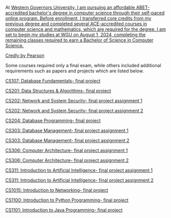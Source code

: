 At <a href="https://www.wgu.edu/online-it-degrees/computer-science.html">Western Governors University</href>, I am pursuing an affordable ABET-accredited bachelor's degree in computer science through their self-paced online program. Before enrollment, I transferred core credits from my previous degree and completed several ACE-accredited courses in computer science and mathematics, which are required for the degree. I am set to begin my studies at WGU on August 1, 2024, completing the remaining classes required to earn a Bachelor of Science in Computer Science. 

[Credly by Pearson](https://www.credly.com/users/sarah-gillard.97831083)

Some courses required only a final exam, while others included additional requirements such as papers and projects which are listed below.

[CS107: Database Fundamentals- final project](CS107_Database_Fundamentals.pdf)

[CS201: Data Structures & Algorithms- final project](cs201_Data_Structures_And_Algorithms_1.pdf)

[CS202: Network and System Security- final project assignment 1](CS202_assignment1_SarahGillard.pdf)

[CS202: Network and System Security- final project assignment 2](CS202_assignment2_SarahGillard.pdf)

[CS204: Database Programming- final project](CS204_Database_Programming.pdf)

[CS303: Database Management- final project assignment 1](CS303__Database_Management_Assignment1.pdf)

[CS303: Database Management- final project assignment 2](CS303__Database_Management_Assignment2.pdf)

[CS306: Computer Architecture- final project assignment 1](https://github.com/sngillard/WGU_Transfer_Courses/blob/240b7f549df0c2a96b64bd6b9f4cd35788dfc2fa/CS306_assignment%201_SarahGillard.pdf)

[CS306: Computer Architecture- final project assignment 2](https://github.com/sngillard/WGU_Transfer_Courses/blob/c7ff91290607b8b785fd864813cff599ac796a8f/CS306_assignment%202_SarahGillard.pdf)

[CS311: Introduction to Artificial Intelligence- final project assignment 1](CS311_assignment1_SarahGillard.pdf)

[CS311: Introduction to Artificial Intelligence- final project assignment 2](CS311_assignment2_SarahGillard.pdf)

[CS1015: Introduction to Networking- final project](CS1015_Intro_To_Networking.pdf)

[CS1100: Introduction to Python Programming- final project](CS1100_Intro_To_Python.pdf)

[CS1101: Introduction to Java Programming- final project](CS1101_Intro_To_Java.pdf)



